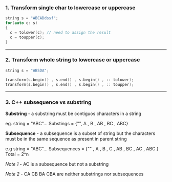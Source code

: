 ### 1. Transform single char to lowercase or uppercase

``` C++
string s = "ABCADdssf";
for(auto c: s)
{
  c = tolower(c); // need to assign the result 
  c = toupper(c);
}
```
---
### 2. Transform whole string to lowercase or uppercase
``` C++
string s = "ABSDA";

transform(s.begin() , s.end() , s.begin() , :: tolower);
transform(s.begin() , s.end() , s.begin() , :: toupper);
```
---
### 3. C++ subsequence vs substring

**Substring** - a substring must be contiguos characters in a string

eg. string = "ABC"...
Substings = {"", A , B , AB , BC , ABC}

**Subsequence** - a subsequence is a subset of string but the characters must be in the same sequence as present in parent string

e.g string = "ABC"...
Subsequences = {"" , A , B , C , AB , BC , AC , ABC }
Total = 2^n

*Note 1* - AC is a subsequence but not a substring

*Note 2* - CA CB BA CBA are neither substrings nor subsequences

